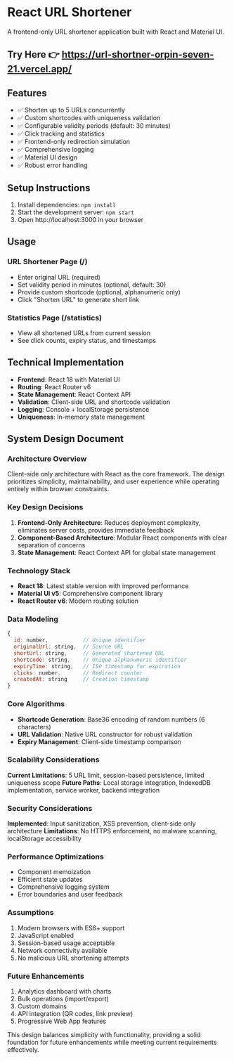 # React URL Shortener

A frontend-only URL shortener application built with React and Material UI.
## Try Here 👉 https://url-shortner-orpin-seven-21.vercel.app/

## Features
- ✅ Shorten up to 5 URLs concurrently
- ✅ Custom shortcodes with uniqueness validation
- ✅ Configurable validity periods (default: 30 minutes)
- ✅ Click tracking and statistics
- ✅ Frontend-only redirection simulation
- ✅ Comprehensive logging
- ✅ Material UI design
- ✅ Robust error handling

## Setup Instructions
1. Install dependencies: `npm install`
2. Start the development server: `npm start`
3. Open http://localhost:3000 in your browser

## Usage
### URL Shortener Page (/)
- Enter original URL (required)
- Set validity period in minutes (optional, default: 30)
- Provide custom shortcode (optional, alphanumeric only)
- Click "Shorten URL" to generate short link

### Statistics Page (/statistics)
- View all shortened URLs from current session
- See click counts, expiry status, and timestamps

## Technical Implementation
- **Frontend**: React 18 with Material UI
- **Routing**: React Router v6
- **State Management**: React Context API
- **Validation**: Client-side URL and shortcode validation
- **Logging**: Console + localStorage persistence
- **Uniqueness**: In-memory state management

## System Design Document

### Architecture Overview
Client-side only architecture with React as the core framework. The design prioritizes simplicity, maintainability, and user experience while operating entirely within browser constraints.

### Key Design Decisions
1. **Frontend-Only Architecture**: Reduces deployment complexity, eliminates server costs, provides immediate feedback
2. **Component-Based Architecture**: Modular React components with clear separation of concerns
3. **State Management**: React Context API for global state management

### Technology Stack
- **React 18**: Latest stable version with improved performance
- **Material UI v5**: Comprehensive component library
- **React Router v6**: Modern routing solution

### Data Modeling
```javascript
{
  id: number,           // Unique identifier
  originalUrl: string,  // Source URL
  shortUrl: string,     // Generated shortened URL
  shortcode: string,    // Unique alphanumeric identifier
  expiryTime: string,   // ISO timestamp for expiration
  clicks: number,       // Redirect counter
  createdAt: string     // Creation timestamp
}
```

### Core Algorithms
- **Shortcode Generation**: Base36 encoding of random numbers (6 characters)
- **URL Validation**: Native URL constructor for robust validation
- **Expiry Management**: Client-side timestamp comparison

### Scalability Considerations
**Current Limitations**: 5 URL limit, session-based persistence, limited uniqueness scope
**Future Paths**: Local storage integration, IndexedDB implementation, service worker, backend integration

### Security Considerations
**Implemented**: Input sanitization, XSS prevention, client-side only architecture
**Limitations**: No HTTPS enforcement, no malware scanning, localStorage accessibility

### Performance Optimizations
- Component memoization
- Efficient state updates
- Comprehensive logging system
- Error boundaries and user feedback

### Assumptions
1. Modern browsers with ES6+ support
2. JavaScript enabled
3. Session-based usage acceptable
4. Network connectivity available
5. No malicious URL shortening attempts

### Future Enhancements
1. Analytics dashboard with charts
2. Bulk operations (import/export)
3. Custom domains
4. API integration (QR codes, link preview)
5. Progressive Web App features

This design balances simplicity with functionality, providing a solid foundation for future enhancements while meeting current requirements effectively.
